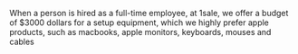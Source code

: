 When a person is hired as a full-time employee, at 1sale, we offer a budget of $3000 dollars for a setup equipment, which we highly prefer apple products, such as macbooks, apple monitors, keyboards, mouses and cables
